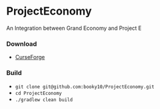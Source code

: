 # ProjectEconomy
An Integration between Grand Economy and Project E

### Download
- [CurseForge](https://curseforge.com/)

### Build
- `git clone git@github.com:booky10/ProjectEconomy.git`
- `cd ProjectEconomy`
- `./gradlew clean build`